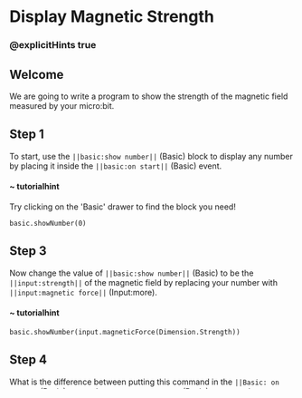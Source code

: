 # Display Magnetic Strength
### @explicitHints true

<!-- Tutorial: https://makecode.microbit.org/#tutorial:18059-03779-14064-65014 -->

## Welcome

We are going to write a program to show the strength of the magnetic field measured by your micro:bit.

## Step 1

To start, use the ``||basic:show number||`` (Basic) block to display any number by placing it inside the ``||basic:on start||`` (Basic) event.

#### ~ tutorialhint
Try clicking on the 'Basic' drawer to find the block you need!

```blocks
basic.showNumber(0)
```

## Step 3

Now change the value of ``||basic:show number||`` (Basic) to be the ``||input:strength||`` of the magnetic field by replacing your number with ``||input:magnetic force||`` (Input:more).

#### ~ tutorialhint
```blocks
basic.showNumber(input.magneticForce(Dimension.Strength))
```

## Step 4

What is the difference between putting this command in the ``||Basic: on start||`` (Basic) event, the ``||Basic: forever||`` (Basic) event, or the ``||Input: on button A pressed||`` (Input) event?

Try them out!

If you get the message "tilt to fill screen", you just need to orient the sensor by tilting the micro:bit until the screen is full. If you are having issues, [read this page or watch the video here.](https://support.microbit.org/support/solutions/articles/19000008874-calibrating-the-micro-bit-compass#:~:text=When%20you%20load%20a%20program,this%2C%20your%20program%20will%20run.)

## Step 5

Congratulations, you're done!

#### ~ tutorialhint
This is what one correct answer looks like:
```blocks
input.onButtonPressed(Button.A, function () {
    basic.showNumber(input.magneticForce(Dimension.Strength))
    })
```

```ghost
input.onButtonPressed(Button.A, function () {
    basic.showNumber(input.magneticForce(Dimension.Strength))
})
```
